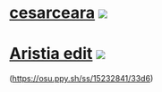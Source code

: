 # [cesarceara](https://www.dropbox.com/s/tk1kz874x95ahrh/cesarceara.osk?dl=0) ![](https://osu.ppy.sh/ss/15232837/533e)
# [Aristia edit](https://www.dropbox.com/s/143elu7cwniumik/Aristia%28Edit%29%2Btrail.osk?dl=0) ![](https://i.imgur.com/a/XbYhkrg.png)

(https://osu.ppy.sh/ss/15232841/33d6)
